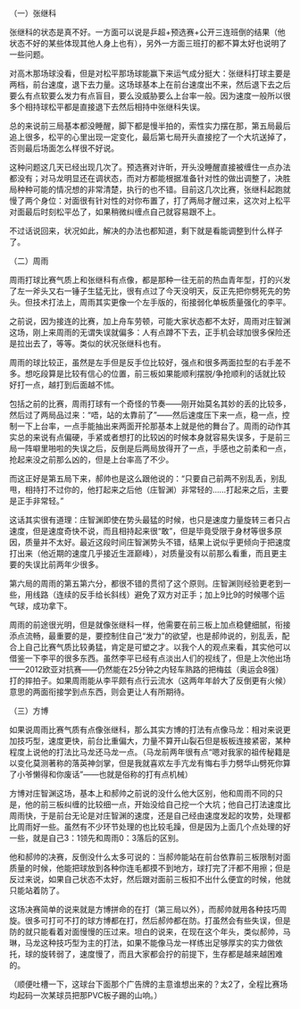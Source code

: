 （一）张继科

张继科的状态是真不好。一方面可以说是乒超+预选赛+公开三连班倒的结果（他状态不好的某些体现其他人身上也有），另外一方面三班打的都不算太好也说明了一些问题。

对高木那场球没看，但是对松平那场球能赢下来运气成分挺大：张继科打球主要是两档，前台速度，退下去力量。这场球基本上在前台速度出不来，然后退下去之后要么有点软要么发力有点盲目，要么没威胁要么上台率一般。因为速度一般所以很多个相持球松平都是直接退下去然后相持中张继科失误。

总的来说前三局基本都没睡醒，脚下都是慢半拍的，索性实力摆在那，第五局最后追上很多，松平的心里出现一定变化，最后第七局开头直接挖了一个大坑送掉了，否则最后场面怎么样很不好说。

这种问题这几天已经出现几次了。预选赛对许昕，开头没睡醒直接被缠住一点办法都没有；对马龙明显还在调状态，而对方都能根据准备针对性的做出调整了，决胜局种种可能的情况想的非常清楚，执行的也不错。目前这几次比赛，张继科起跑就慢了两个身位：对面很有针对性的对你布置了，打了两局才醒过来，这次对上松平对面最后时刻松平怂了，如果稍微纠缠点自己就容易跟不上。

不过话说回来，状况如此，解决的办法也都知道，剩下就是看能调整到什么样子了。

（二）周雨

周雨打球比赛气质上和张继科有点像，都是那种一往无前的热血青年型，打的兴发了左一斧头又右一锤子生猛无比，很有点过了今天没明天，反正先把你劈死先的势头。但技术打法上，周雨其实更像一个左手版的，衔接弱化单板质量强化的李平。

之前说，因为接连的比赛，加上舟车劳顿，可能大家状态都不太好，周雨对庄智渊这场，刚上来周雨的无谓失误就偏多：人有点蹲不下去，正手机会球加很多保险还是拉出去了，等等。类似的状况张继科也有。

周雨的球比较正，虽然是左手但是反手位比较好，强点和很多两面拉型的右手差不多。想吃段算是比较有信心的位置，前三板如果能顺利摆脱/争抢顺利的话就比较好打一点，越打到后面越不怵。

包括之前的比赛，周雨打球有一个奇怪的节奏——刚开始莫名其妙的丢的比较多，然后过了两局品过来：“唔，站的太靠前了”——然后速度压下来一点，稳一点，控制一下上台率，一点手能抽出来两面开抡那基本上就是他的舞台了。周雨的动作其实总的来说有点偏硬，手紧或者想打的比较凶的时候本身就容易失误多，于是前三局一阵噼里啪啦的失误之后，反倒是后两局放得开了一点，手感也之前柔和一点，抢起来没之前那么凶的，但是上台率高了不少。

而这正好是第五局下来，郝帅也是这么跟他说的：“只要自己前两不别乱丢，别乱甩，相持打不过你的，他打起来之后他（庄智渊）非常轻的……打起来之后，主要是正手非常轻。”

这话其实很有道理：庄智渊即使在势头最猛的时候，也只是速度力量旋转三者只占速度，但是速度奇快不说，而且相持起来很“敢”，但是毕竟受限于身材等很多原因，质量并不太好。最近这段时间庄智渊势头不错，结果上说似乎更倾向于把速度打出来（他近期的速度几乎接近生涯巅峰），对质量没有以前那么看重，而且更主要的失误比前两年少很多。

第六局的周雨的第五第六分，都很不错的贯彻了这个原则。庄智渊则经验更老到一些，用线路（连续的反手给长斜线）避免了双方对正手；加上9比9的时候哪个运气球，成功拿下。

周雨的前途很光明，但是就像张继科一样，他需要在前三板上加点稳健细腻，衔接添点流畅，最重要的是，要控制住自己“发力”的欲望，也是郝帅说的，别乱丢，配合上自己比赛气质比较勇猛，肯定是可塑之才。以我个人的观点来看，其实他可以借鉴一下李平的很多东西。虽然李平已经有点淡出人们的视线了，但是上次他出场——2012欧亚对抗赛——仍然能在25分钟之内轻车熟路的把梅兹（奥运会8强）打的摔拍子。如果周雨能从李平颇有点行云流水（这两年年龄大了反倒更有火候）意思的两面衔接学到点东西，则会更让人有所期待。


（三）方博

如果说周雨比赛气质有点像张继科，那么其实方博的打法有点像马龙：相对来说更加技巧型，速度更快，前台比重偏大，力量不算开山裂石但是板板连接紧密，某种程度上说他的打法比马龙还马龙一点。（马龙前两年很有点“嗯对我家的祖传秘籍是以变化莫测著称的落英神剑掌，但是我就喜欢左手亢龙有悔右手力劈华山劈死你算了小爷懒得和你废话”——也就是俗称的打有点机械）

方博对庄智渊这场，基本上和郝帅之前说的没什么他大区别，他和周雨不同的只是，他的前三板纠缠的比较细一点，开始没给自己挖一个大坑；他自己打法速度比周雨快，于是前台无论是对庄智渊的速度，还是自己经由速度发起的攻势，处理都比周雨好一些。虽然有不少环节处理的也比较毛躁，但是因为上面几个点处理的好一些，就是自己3：1领先和周雨0：3落后的区别。

他和郝帅的决赛，反倒没什么太多可说的：当郝帅能站在前台依靠前三板限制对面质量的时候，他能把球放到各种你连毛都摸不到地方，球打完了汗都不用擦；但是反过来说，如果自己状态不太好，然后跟对面前三板扣不出什么便宜的时候，他就只能站着防了。

这场决赛简单的说来就是方博拼命的在打（第三局以外），而郝帅就用各种技巧周旋。很多可打可不打的球方博都在打，然后郝帅都在防。打虽然会有些失误，但是防的就只能看着对面慢慢的压过来。坦白的说来，在现在这个年头，类似郝帅，马琳，马龙这种技巧型为主的打法，如果不能像马龙一样练出足够厚实的实力做依托，球的旋转弱了，速度慢了，而且大家都会拧的前提下，生存都是越来越困难的。

（顺便吐槽一下，这球台下面那个广告牌的主意谁想出来的？太2了，全程比赛场均起码一次某球员把那PVC板子踢的山响。）